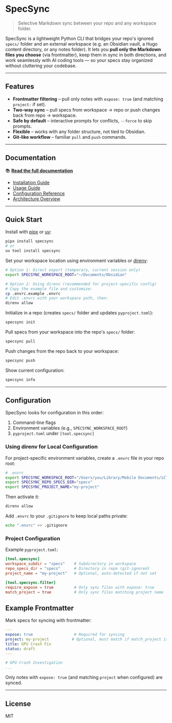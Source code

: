 # SpecSync

> Selective Markdown sync between your repo and any workspace folder.

SpecSync is a lightweight Python CLI that bridges your repo's ignored `specs/` folder and an external workspace (e.g. an Obsidian vault, a Hugo content directory, or any notes folder).
It lets you **pull only the Markdown files you choose** (via frontmatter), keep them in sync in both directions, and work seamlessly with AI coding tools — so your specs stay organized without cluttering your codebase.

---

## Features
- **Frontmatter filtering** – pull only notes with `expose: true` (and matching `project:` if set).
- **Two-way sync** – pull specs from workspace → repo or push changes back from repo → workspace.
- **Safe by default** – interactive prompts for conflicts, `--force` to skip prompts.
- **Flexible** – works with any folder structure, not tied to Obsidian.
- **Git-like workflow** – familiar `pull` and `push` commands.

---

## Documentation

📚 **[Read the full documentation](https://specsync.readthedocs.io/en/latest/)**

- [Installation Guide](https://specsync.readthedocs.io/en/latest/installation.html)
- [Usage Guide](https://specsync.readthedocs.io/en/latest/usage.html)
- [Configuration Reference](https://specsync.readthedocs.io/en/latest/configuration.html)
- [Architecture Overview](https://specsync.readthedocs.io/en/latest/architecture.html)

---

## Quick Start

Install with [pipx](https://pypa.github.io/pipx/) or [uv](https://github.com/astral-sh/uv):

```bash
pipx install specsync
# or
uv tool install specsync
```

Set your workspace location using environment variables or [direnv](https://direnv.net/):

```bash
# Option 1: Direct export (temporary, current session only)
export SPECSYNC_WORKSPACE_ROOT="~/Documents/Obsidian"

# Option 2: Using direnv (recommended for project-specific config)
# Copy the example file and customize:
cp .envrc.example .envrc
# Edit .envrc with your workspace path, then:
direnv allow
```

Initialize in a repo (creates `specs/` folder and updates `pyproject.toml`):

```bash
specsync init
```

Pull specs from your workspace into the repo's `specs/` folder:

```bash
specsync pull
```

Push changes from the repo back to your workspace:

```bash
specsync push
```

Show current configuration:

```bash
specsync info
```

---

## Configuration

SpecSync looks for configuration in this order:
1. Command-line flags
2. Environment variables (e.g., `SPECSYNC_WORKSPACE_ROOT`)
3. `pyproject.toml` under `[tool.specsync]`

### Using direnv for Local Configuration

For project-specific environment variables, create a `.envrc` file in your repo root:

```bash
# .envrc
export SPECSYNC_WORKSPACE_ROOT="/Users/you/Library/Mobile Documents/iCloud~md~obsidian/Documents/YourVault"
export SPECSYNC_REPO_SPECS_DIR="specs"
export SPECSYNC_PROJECT_NAME="my-project"
```

Then activate it:
```bash
direnv allow
```

Add `.envrc` to your `.gitignore` to keep local paths private:
```bash
echo ".envrc" >> .gitignore
```

### Project Configuration

Example `pyproject.toml`:
```toml
[tool.specsync]
workspace_subdir = "specs"    # Subdirectory in workspace
repo_specs_dir = "specs"      # Directory in repo (git-ignored)
project_name = "my-project"   # Optional, auto-detected if not set

[tool.specsync.filter]
require_expose = true         # Only sync files with expose: true
match_project = true          # Only sync files matching project name
```

## Example Frontmatter

Mark specs for syncing with frontmatter:

```yaml
---
expose: true                  # Required for syncing
project: my-project          # Optional, must match if match_project is true
title: GPU Crash Fix
status: draft
---

# GPU Crash Investigation
...
```

Only notes with `expose: true` (and matching `project` when configured) are synced.

---

## License

MIT
